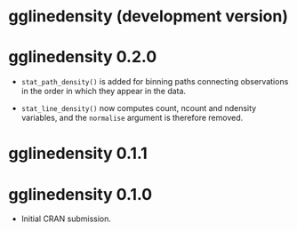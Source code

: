 # gglinedensity (development version)

# gglinedensity 0.2.0

* `stat_path_density()` is added for binning paths connecting observations in the
order in which they appear in the data.

* `stat_line_density()` now computes count, ncount and ndensity variables,
and the `normalise` argument is therefore removed.

# gglinedensity 0.1.1

# gglinedensity 0.1.0

* Initial CRAN submission.

